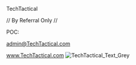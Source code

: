 TechTactical

// By Referral Only //

POC:

admin@TechTactical.com

www.TechTactical.com
![TechTactical_Text_Grey](https://user-images.githubusercontent.com/95394863/144459900-fd0f90d1-9d72-4075-b917-8a8b69bab54f.png)
